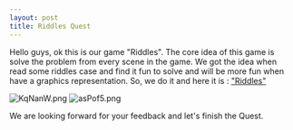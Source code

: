 ```yaml
---
layout: post
title: Riddles Quest
---
```


Hello guys, ok this is our game "Riddles". The core idea of this game is solve the problem from every scene in the game. We got the idea when read some riddles case and find it fun to solve and will be more fun when have a graphics representation. So, we do it and here it is : ["Riddles"](https://azure.itch.io/riddles)

![KqNanW.png]({{site.baseurl}}/_posts/KqNanW.png)
![asPof5.png]({{site.baseurl}}/_posts/asPof5.png)

We are looking forward for your feedback and let's finish the Quest.

